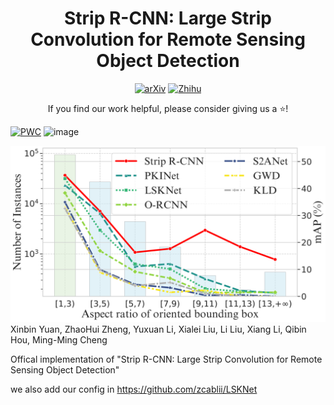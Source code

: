 <h1 align="center">Strip R-CNN: Large Strip Convolution for Remote Sensing Object Detection</h1>

<div align="center">

[![arXiv](https://img.shields.io/badge/arXiv-2501.04440-red)](https://arxiv.org/abs/2501.03775)
[![Zhihu](https://img.shields.io/badge/Zhihu-Chinese_Article-blue)](https://zhuanlan.zhihu.com/p/17342348259)

<p>If you find our work helpful, please consider giving us a ⭐!</p>

</div>



[![PWC](https://img.shields.io/endpoint.svg?url=https://paperswithcode.com/badge/strip-r-cnn-large-strip-convolution-for/object-detection-in-aerial-images-on-dota-1)](https://paperswithcode.com/sota/object-detection-in-aerial-images-on-dota-1?p=strip-r-cnn-large-strip-convolution-for)
![image](https://github.com/user-attachments/assets/74eb65cf-cd50-4889-9800-b8539bb3b934)

![Strip-R-CNN](DotaStatis.png)
Xinbin Yuan, ZhaoHui Zheng, Yuxuan Li, Xialei Liu, Li Liu, Xiang Li, Qibin Hou, Ming-Ming Cheng



Offical implementation of "Strip R-CNN: Large Strip Convolution for Remote Sensing Object Detection"

we also add our config in https://github.com/zcablii/LSKNet
